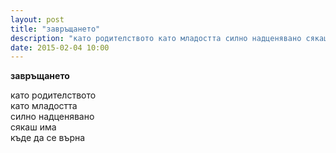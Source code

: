```yaml
---
layout: post
title: "завръщането"
description: "като родителството като младостта силно надценявано сякаш има къде да се върна"
date: 2015-02-04 10:00
---
```

**завръщането**

като родителството   
като младостта   
силно надценявано   
сякаш има  
къде да се върна